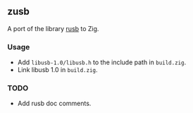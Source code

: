 ## zusb
A port of the library [rusb](https://github.com/a1ien/rusb) to Zig.

### Usage
* Add `libusb-1.0/libusb.h` to the include path in `build.zig`.
* Link libusb 1.0 in `build.zig`.

### TODO
* Add rusb doc comments.
